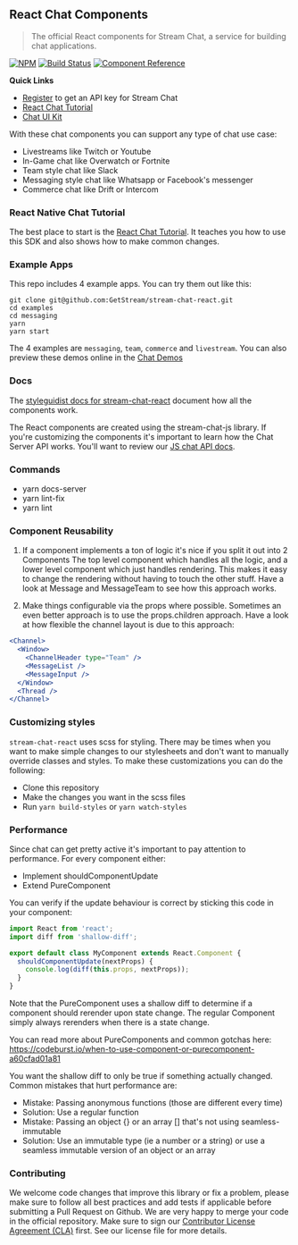 ## React Chat Components

> The official React components for Stream Chat, a service for
> building chat applications.

[![NPM](https://img.shields.io/npm/v/stream-chat-react.svg)](https://www.npmjs.com/package/stream-chat-react)
[![Build Status](https://travis-ci.org/GetStream/stream-chat-react.svg?branch=master)](https://travis-ci.org/GetStream/stream-chat-react)
[![Component Reference](https://img.shields.io/badge/docs-component%20reference-blue.svg)](https://getstream.github.io/stream-chat-react/)


**Quick Links**

* [Register](https://getstream.io/chat/trial/) to get an API key for Stream Chat
* [React Chat Tutorial](https://getstream.io/chat/react-chat/tutorial/)
* [Chat UI Kit](https://getstream.io/chat/ui-kit/)

With these chat components you can support any type of chat use case:

- Livestreams like Twitch or Youtube
- In-Game chat like Overwatch or Fortnite
- Team style chat like Slack
- Messaging style chat like Whatsapp or Facebook's messenger
- Commerce chat like Drift or Intercom

### React Native Chat Tutorial

The best place to start is the [React Chat Tutorial](https://getstream.io/chat/react-chat/tutorial/). It teaches you how to use this SDK and also shows how to make common changes. 

### Example Apps

This repo includes 4 example apps. You can try them out like this:

```
git clone git@github.com:GetStream/stream-chat-react.git
cd examples
cd messaging
yarn
yarn start
```

The 4 examples are `messaging`, `team`, `commerce` and `livestream`. You can also preview these demos online in the [Chat Demos](https://getstream.io/chat/demos/)

### Docs

The [styleguidist docs for stream-chat-react](https://getstream.github.io/stream-chat-react/) document how all the components work. 

The React components are created using the stream-chat-js library. If you're customizing the components it's important to learn how the Chat Server API works. You'll want to review our [JS chat API docs](https://getstream.io/chat/docs/js/).

### Commands

- yarn docs-server
- yarn lint-fix
- yarn lint

### Component Reusability

1.  If a component implements a ton of logic it's nice if you split it out into 2 Components
    The top level component which handles all the logic, and a lower level component which just handles rendering.
    This makes it easy to change the rendering without having to touch the other stuff.
    Have a look at Message and MessageTeam to see how this approach works.

2.  Make things configurable via the props where possible. Sometimes an even better approach is to use the props.children approach.
    Have a look at how flexible the channel layout is due to this approach:

```jsx
<Channel>
  <Window>
    <ChannelHeader type="Team" />
    <MessageList />
    <MessageInput />
  </Window>
  <Thread />
</Channel>
```

### Customizing styles

`stream-chat-react` uses scss for styling. There may be times when you want to make simple changes to our stylesheets and don't want to manually override classes and styles. To make these customizations you can do the following:

- Clone this repository
- Make the changes you want in the scss files
- Run `yarn build-styles` or `yarn watch-styles`

### Performance

Since chat can get pretty active it's important to pay attention to performance.
For every component either:

- Implement shouldComponentUpdate
- Extend PureComponent

You can verify if the update behaviour is correct by sticking this code in your component:

```js
import React from 'react';
import diff from 'shallow-diff';

export default class MyComponent extends React.Component {
  shouldComponentUpdate(nextProps) {
    console.log(diff(this.props, nextProps));
  }
}
```

Note that the PureComponent uses a shallow diff to determine if a component should rerender upon state change.
The regular Component simply always rerenders when there is a state change.

You can read more about PureComponents and common gotchas here:
https://codeburst.io/when-to-use-component-or-purecomponent-a60cfad01a81

You want the shallow diff to only be true if something actually changed.
Common mistakes that hurt performance are:

- Mistake: Passing anonymous functions (those are different every time)
- Solution: Use a regular function
- Mistake: Passing an object {} or an array [] that's not using seamless-immutable
- Solution: Use an immutable type (ie a number or a string) or use a seamless immutable version of an object or an array

### Contributing

We welcome code changes that improve this library or fix a problem, please make sure to follow all best practices and add tests if applicable before submitting a Pull Request on Github. We are very happy to merge your code in the official repository. Make sure to sign our [Contributor License Agreement (CLA)](https://docs.google.com/forms/d/e/1FAIpQLScFKsKkAJI7mhCr7K9rEIOpqIDThrWxuvxnwUq2XkHyG154vQ/viewform) first. See our license file for more details.
